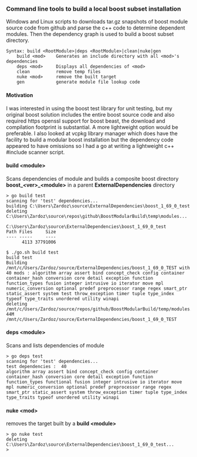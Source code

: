﻿### Command line tools to build a local boost subset installation
Windows and Linux scripts to downloads tar.gz snapshots of boost module source code from github and parse the c++ code to determine dependent modules. Then the dependency graph is used to build a boost subset directory.
```
Syntax: build <RootModule>|deps <RootModule>|clean|nuke|gen
    build <mod>    Generates an include directory with all <mod>'s dependencies
    deps <mod>     Displays all dependencies of <mod>
    clean          remove temp files
    nuke <mod>     remove the built target
    gen            generate module file lookup code
```
#### Motivation
I was interested in using the boost test library for unit testing, but my original boost solution includes the entire boost source code and also required https openssl support for boost beast, the download and compilation footprint is substantial. A more lightweight option would be preferable. I also looked at vcpkg library manager which does have the facility to build a modular boost installation but the dependency code appeared to have omissions so I had a go at writing a lightweight c++ #include scanner script.

#### build \<module\>
Scans dependencies of module and builds a composite boost directory **boost_\<ver\>_\<module\>**  in a parent **ExternalDependencies** directory 
```
> go build test
scanning for 'test' dependencies...
building C:\Users\Zardoz\source\ExternalDependencies\boost_1_69_0_test
deleting C:\Users\Zardoz\source\repos\github\BoostModularBuild\temp\modules...

C:\Users\Zardoz\source\ExternalDependencies\boost_1_69_0_test
Path Files     Size
---- -----     ----
      4113 37791006
```
```
$ ./go.sh build test
build test
Building /mnt/c/Users/Zardoz/source/ExternalDependencies/boost_1_69_0_TEST with 40 mods : algorithm array assert bind concept_check config container container_hash conversion core detail exception function function_types fusion integer intrusive io iterator move mpl numeric_conversion optional predef preprocessor range regex smart_ptr static_assert system test throw_exception timer tuple type_index typeof type_traits unordered utility winapi
deleting /mnt/c/Users/Zardoz/source/repos/github/BoostModularBuild/temp/modules...
44M     /mnt/c/Users/Zardoz/source/ExternalDependencies/boost_1_69_0_TEST
```
#### deps \<module\>
Scans and lists dependencies of module
```
> go deps test
scanning for 'test' dependencies...
test dependencies :  40
algorithm array assert bind concept_check config container container_hash conversion core detail exception function function_types functional fusion integer intrusive io iterator move mpl numeric_conversion optional predef preprocessor range regex smart_ptr static_assert system throw_exception timer tuple type_index type_traits typeof unordered utility winapi
```
#### nuke \<mod\>
removes the target built by a **build \<module\>**
```
> go nuke test
deleting C:\Users\Zardoz\source\ExternalDependencies\boost_1_69_0_test...
>
```
